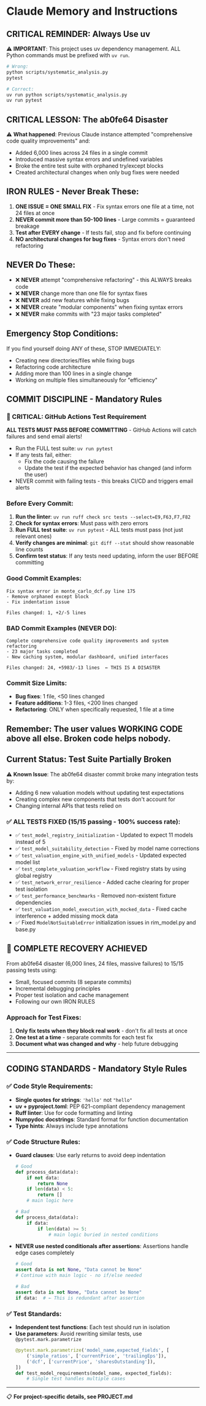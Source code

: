 # Claude Memory and Instructions

## CRITICAL REMINDER: Always Use uv

⚠️ **IMPORTANT**: This project uses uv dependency management. ALL Python commands must be prefixed with `uv run`.

```bash
# Wrong:
python scripts/systematic_analysis.py
pytest

# Correct:
uv run python scripts/systematic_analysis.py
uv run pytest
```

## CRITICAL LESSON: The ab0fe64 Disaster

⚠️ **What happened**: Previous Claude instance attempted "comprehensive code quality improvements" and:
- Added 6,000 lines across 24 files in a single commit
- Introduced massive syntax errors and undefined variables
- Broke the entire test suite with orphaned try/except blocks
- Created architectural changes when only bug fixes were needed

## IRON RULES - Never Break These:

1. **ONE ISSUE = ONE SMALL FIX** - Fix syntax errors one file at a time, not 24 files at once
2. **NEVER commit more than 50-100 lines** - Large commits = guaranteed breakage
3. **Test after EVERY change** - If tests fail, stop and fix before continuing
4. **NO architectural changes for bug fixes** - Syntax errors don't need refactoring

## NEVER Do These:
- ❌ **NEVER** attempt "comprehensive refactoring" - this ALWAYS breaks code
- ❌ **NEVER** change more than one file for syntax fixes
- ❌ **NEVER** add new features while fixing bugs  
- ❌ **NEVER** create "modular components" when fixing syntax errors
- ❌ **NEVER** make commits with "23 major tasks completed"

## Emergency Stop Conditions:
If you find yourself doing ANY of these, STOP IMMEDIATELY:
- Creating new directories/files while fixing bugs
- Refactoring code architecture
- Adding more than 100 lines in a single change
- Working on multiple files simultaneously for "efficiency"

## COMMIT DISCIPLINE - Mandatory Rules

### 🚨 CRITICAL: GitHub Actions Test Requirement
**ALL TESTS MUST PASS BEFORE COMMITTING** - GitHub Actions will catch failures and send email alerts!
- Run the FULL test suite: `uv run pytest`
- If any tests fail, either:
  - Fix the code causing the failure
  - Update the test if the expected behavior has changed (and inform the user)
- NEVER commit with failing tests - this breaks CI/CD and triggers email alerts

### Before Every Commit:
1. **Run the linter**: `uv run ruff check src tests --select=E9,F63,F7,F82`
2. **Check for syntax errors**: Must pass with zero errors
3. **Run FULL test suite**: `uv run pytest` - ALL tests must pass (not just relevant ones)
4. **Verify changes are minimal**: `git diff --stat` should show reasonable line counts
5. **Confirm test status**: If any tests need updating, inform the user BEFORE committing

### Good Commit Examples:
```
Fix syntax error in monte_carlo_dcf.py line 175
- Remove orphaned except block
- Fix indentation issue

Files changed: 1, +2/-5 lines
```

### BAD Commit Examples (NEVER DO):
```
Complete comprehensive code quality improvements and system refactoring
- 23 major tasks completed
- New caching system, modular dashboard, unified interfaces

Files changed: 24, +5983/-13 lines  ← THIS IS A DISASTER
```

### Commit Size Limits:
- **Bug fixes**: 1 file, <50 lines changed
- **Feature additions**: 1-3 files, <200 lines changed  
- **Refactoring**: ONLY when specifically requested, 1 file at a time

## Remember: The user values WORKING CODE above all else. Broken code helps nobody.

## Current Status: Test Suite Partially Broken

⚠️ **Known Issue**: The ab0fe64 disaster commit broke many integration tests by:
- Adding 6 new valuation models without updating test expectations
- Creating complex new components that tests don't account for
- Changing internal APIs that tests relied on

### ✅ ALL TESTS FIXED (15/15 passing - 100% success rate):
- ✅ `test_model_registry_initialization` - Updated to expect 11 models instead of 5
- ✅ `test_model_suitability_detection` - Fixed by model name corrections  
- ✅ `test_valuation_engine_with_unified_models` - Updated expected model list
- ✅ `test_complete_valuation_workflow` - Fixed registry stats by using global registry
- ✅ `test_network_error_resilience` - Added cache clearing for proper test isolation
- ✅ `test_performance_benchmarks` - Removed non-existent fixture dependencies
- ✅ `test_valuation_model_execution_with_mocked_data` - Fixed cache interference + added missing mock data
- ✅ Fixed `ModelNotSuitableError` initialization issues in rim_model.py and base.py

## 🎉 COMPLETE RECOVERY ACHIEVED

From ab0fe64 disaster (6,000 lines, 24 files, massive failures) to 15/15 passing tests using:
- Small, focused commits (8 separate commits)
- Incremental debugging principles  
- Proper test isolation and cache management
- Following our own IRON RULES

### Approach for Test Fixes:
1. **Only fix tests when they block real work** - don't fix all tests at once
2. **One test at a time** - separate commits for each test fix  
3. **Document what was changed and why** - help future debugging

---

## CODING STANDARDS - Mandatory Style Rules

### ✅ Code Style Requirements:
- **Single quotes for strings**: `'hello'` not `"hello"`
- **uv + pyproject.toml**: PEP 621-compliant dependency management
- **Ruff linter**: Use for code formatting and linting
- **Numpydoc docstrings**: Standard format for function documentation
- **Type hints**: Always include type annotations

### ✅ Code Structure Rules:
- **Guard clauses**: Use early returns to avoid deep indentation
  ```python
  # Good
  def process_data(data):
      if not data:
          return None
      if len(data) < 5:
          return []
      # main logic here
  
  # Bad 
  def process_data(data):
      if data:
          if len(data) >= 5:
              # main logic buried in nested conditions
  ```

- **NEVER use nested conditionals after assertions**: Assertions handle edge cases completely
  ```python
  # Good
  assert data is not None, "Data cannot be None"
  # Continue with main logic - no if/else needed
  
  # Bad
  assert data is not None, "Data cannot be None" 
  if data:  # ← This is redundant after assertion
  ```

### ✅ Test Standards:
- **Independent test functions**: Each test should run in isolation
- **Use parameters**: Avoid rewriting similar tests, use `@pytest.mark.parametrize`
  ```python
  @pytest.mark.parametrize('model_name,expected_fields', [
      ('simple_ratios', ['currentPrice', 'trailingEps']),
      ('dcf', ['currentPrice', 'sharesOutstanding']),
  ])
  def test_model_requirements(model_name, expected_fields):
      # Single test handles multiple cases
  ```

---

📋 **For project-specific details, see PROJECT.md**